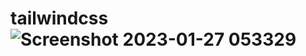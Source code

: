 # tailwindcss![Screenshot 2023-01-27 053329](https://user-images.githubusercontent.com/89613210/214977548-015636bb-4dc5-4233-b8ca-5a31910c9b17.png)

